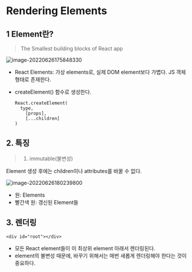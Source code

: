 # Rendering Elements

## 1 Element란?

> The Smallest building blocks of React app

![image-20220626175848330](C:\Users\herrine_dev\AppData\Roaming\Typora\typora-user-images\image-20220626175848330.png)

- React Elements: 가상 elements로, 실제 DOM element보다 가볍다. JS 객체 형태로 존재한다.

- createElement() 함수로 생성한다.

  ```react
  React.createElement(
  	type,
      [props],
      [...children]
  )
  ```

  

## 2. 특징

> 1. immutable(불변성)

Element 생성 후에는 children이나 attributes를 바꿀 수 없다.

![image-20220626180239800](C:\Users\herrine_dev\AppData\Roaming\Typora\typora-user-images\image-20220626180239800.png)

- 원: Elements
- 빨간색 원: 갱신된 Element들



## 3. 렌더링

```react
<div id="root"></div>
```

- 모든 React element들이 이 최상위 element 아래서 렌더링된다.
- element의 불변성 때문에, 바꾸기 위해서는 매번 새롭게 렌더링해야 한다는 것이 중요하다.